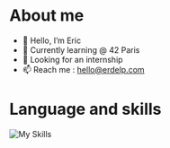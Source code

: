 # About me
- 👋 Hello, I’m Eric
- 🌱 Currently learning @ 42 Paris
- 💞️ Looking for an internship
- 📫 Reach me : hello@erdelp.com

# Language and skills
![My Skills](https://go-skill-icons.vercel.app/api/icons?i=c,cpp,docker,bash,git,github,blender,premiere,photoshop,autodeskmaya)

<!---
erdelp/erdelp is a ✨ special ✨ repository because its `README.md` (this file) appears on your GitHub profile.
You can click the Preview link to take a look at your changes.
--->
